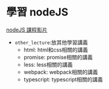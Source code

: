 # 學習 nodeJS

[nodeJS 課程影片](https://www.bilibili.com/video/BV1gM411W7ex/?vd_source=aff2c79bf7cf75bc493437621849a68d 'nodeJS 課程影片')

- `other_lecture`:放其他學習講義
  - html: html和css相關的講義
  - promise: promise相關的講義
  - less: less相關的講義
  - webpack: webpack相關的講義
  - typescript: typescript相關的講義

